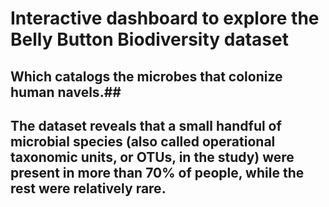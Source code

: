 # Interactive dashboard to explore the Belly Button Biodiversity dataset
 
## Which catalogs the microbes that colonize human navels.##

## The dataset reveals that a small handful of microbial species (also called operational taxonomic units, or OTUs, in the study) were present in more than 70% of people, while the rest were relatively rare. ##



